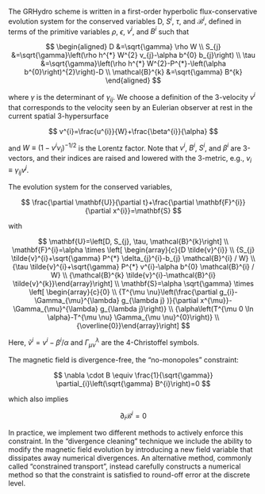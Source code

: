 The GRHydro scheme is written in a first-order hyperbolic flux-conservative evolution system for the conserved variables D, $S^{i}$, $\tau$, and $\mathcal{B}^{i}$, defined in terms of the primitive variables $\rho$, $\epsilon$, $v^{i}$, and $B^{i}$ such that

$$
\begin{aligned} D &=\sqrt{\gamma} \rho W \\ S_{j} &=\sqrt{\gamma}\left(\rho h^{*} W^{2} v_{j}-\alpha b^{0} b_{j}\right) \\ \tau &=\sqrt{\gamma}\left(\rho h^{*} W^{2}-P^{*}-\left(\alpha b^{0}\right)^{2}\right)-D \\ \mathcal{B}^{k} &=\sqrt{\gamma} B^{k} \end{aligned}
$$

where $\gamma$ is the determinant of $\gamma_{i j}$. We choose a definition of the 3-velocity $v^{i}$ that corresponds to the velocity seen by an Eulerian observer at rest in the current spatial 3-hypersurface 

$$
v^{i}=\frac{u^{i}}{W}+\frac{\beta^{i}}{\alpha}
$$

and $W \equiv\left(1-v^{i} v_{i}\right)^{-1 / 2}$ is the Lorentz factor. Note that $v^{i}$, $B^{i}$, $S^{i}$, and $\beta^{i}$ are 3-vectors, and their indices are raised and lowered with the 3-metric, e.g., $v_{i} \equiv \gamma_{i j} v^{j}$.

The evolution system for the conserved variables,

$$
\frac{\partial \mathbf{U}}{\partial t}+\frac{\partial \mathbf{F}^{i}}{\partial x^{i}}=\mathbf{S}
$$

with 

$$
\mathbf{U}=\left[D, S_{j}, \tau, \mathcal{B}^{k}\right] \\
\mathbf{F}^{i}=\alpha \times \left[ \begin{array}{c}{D \tilde{v}^{i}} \\ {S_{j} \tilde{v}^{i}+\sqrt{\gamma} P^{*} \delta_{j}^{i}-b_{j} \mathcal{B}^{i} / W} \\ {\tau \tilde{v}^{i}+\sqrt{\gamma} P^{*} v^{i}-\alpha b^{0} \mathcal{B}^{i} / W} \\ {\mathcal{B}^{k} \tilde{v}^{i}-\mathcal{B}^{i} \tilde{v}^{k}}\end{array}\right] \\
\mathbf{S}=\alpha \sqrt{\gamma} \times \left[ \begin{array}{c}{0} \\ {T^{\mu \nu}\left(\frac{\partial g_{i}-\Gamma_{\mu}^{\lambda} g_{\lambda j} )}{\partial x^{\mu}}-\Gamma_{\mu}^{\lambda} g_{\lambda j}\right)} \\ {\alpha\left(T^{\mu 0 \ln \alpha}-T^{\mu \nu} \Gamma_{\mu \nu}^{0}\right)} \\ {\overline{0}}\end{array}\right]
$$

Here, $\tilde{v}^{i}=v^{i}-\beta^{i} / \alpha$ and $\Gamma_{\mu \nu}^{\lambda}$ are the 4-Christoffel symbols.

The magnetic field is divergence-free, the “no-monopoles” constraint:

$$
\nabla \cdot B \equiv \frac{1}{\sqrt{\gamma}} \partial_{i}\left(\sqrt{\gamma} B^{i}\right)=0
$$

which also implies

$$
\partial_{i} \mathcal{B}^{i}=0
$$

In practice, we implement two different methods to actively enforce this constraint. In the “divergence cleaning” technique we include the ability to modify the magnetic field evolution by introducing a new field variable that dissipates away numerical divergences. An alternative method, commonly called “constrained transport”, instead carefully constructs a numerical method so that the constraint is satisfied to round-off error at the discrete level.